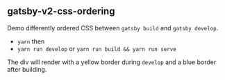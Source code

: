 ## gatsby-v2-css-ordering

Demo differently ordered CSS between `gatsby build` and `gatsby develop`.

- `yarn` then
- `yarn run develop` or `yarn run build && yarn run serve`

The div will render with a yellow border during `develop` and a blue border after building.
